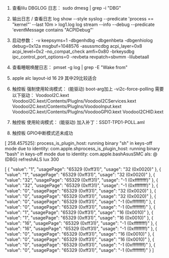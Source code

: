 1. 查看lilu DBGLOG 日志： sudo dmesg | grep -i "DBG"

2. 输出日志 / 查看日志 
  log show --style syslog --predicate 'process == "kernel"' --last 10m > log1.log
  log stream --info --debug --predicate 'eventMessage contains "ACPIDebug"'

3. 启动参数： 
  -v keepsyms=1 -dbgenhdbg -dbgenhbeta -dbgenhiolog debug=0x12a msgbuf=1048576 -asussmcdbg acpi_layer=0x8 acpi_level=0x2 -no_compat_check amfi=0x80 -brkeysdbg ipc_control_port_options=0 -revbeta revpatch=sbvmm -lilubetaall

4. 查看睡眠唤醒日志：
  pmset -g log | grep -E "Wake from"

5. apple alc layout-id
  16 29 其中29比较适合

6. 触控板 强制使用轮询模式： (能驱动)
  boot-arg加上 -vi2c-force-polling
  需要以下驱动：
  VoodooI2C.kext
  VoodooI2C.kext/Contents/PlugIns/VoodooI2CServices.kext
  VoodooI2C.kext/Contents/PlugIns/VoodooInput.kext
  VoodooI2C.kext/Contents/PlugIns/VoodooGPIO.kext
  VoodooI2CHID.kext

7. 触控板 使用轮询模式： (能驱动)
  加入补丁：SSDT-TPD1-POLL.aml

8. 触控板 GPIO中断模式还未成功


  

[  258.457525]: process_is_plugin_host: running binary "sh" in keys-off mode due to identity: com.apple.shprocess_is_plugin_host: running binary "bash" in keys-off mode due to identity: com.apple.bashAsusSMC       als: @ (DBG) refreshALS lux 300

[
  {
    "value": "1",
    "usagePage": "65329 (0xff31)",
    "usage": "32 (0x0020)"
  },
  {
    "value": "1",
    "usagePage": "65329 (0xff31)",
    "usage": "32 (0x0020)"
  },
  {
    "value": "32",
    "usagePage": "65329 (0xff31)",
    "usage": "-1 (0xffffffff)"
  },
  {
    "value": "32",
    "usagePage": "65329 (0xff31)",
    "usage": "-1 (0xffffffff)"
  },
  {
    "value": "0",
    "usagePage": "65329 (0xff31)",
    "usage": "32 (0x0020)"
  },
  {
    "value": "0",
    "usagePage": "65329 (0xff31)",
    "usage": "32 (0x0020)"
  },
  {
    "value": "0",
    "usagePage": "65329 (0xff31)",
    "usage": "-1 (0xffffffff)"
  },
  {
    "value": "0",
    "usagePage": "65329 (0xff31)",
    "usage": "-1 (0xffffffff)"
  },
  {
    "value": "1",
    "usagePage": "65329 (0xff31)",
    "usage": "16 (0x0010)"
  },
  {
    "value": "1",
    "usagePage": "65329 (0xff31)",
    "usage": "16 (0x0010)"
  },
  {
    "value": "16",
    "usagePage": "65329 (0xff31)",
    "usage": "-1 (0xffffffff)"
  },
  {
    "value": "16",
    "usagePage": "65329 (0xff31)",
    "usage": "-1 (0xffffffff)"
  },
  {
    "value": "0",
    "usagePage": "65329 (0xff31)",
    "usage": "16 (0x0010)"
  },
  {
    "value": "0",
    "usagePage": "65329 (0xff31)",
    "usage": "16 (0x0010)"
  },
  {
    "value": "0",
    "usagePage": "65329 (0xff31)",
    "usage": "-1 (0xffffffff)"
  },
  {
    "value": "0",
    "usagePage": "65329 (0xff31)",
    "usage": "-1 (0xffffffff)"
  }
]